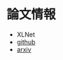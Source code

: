 # 論文情報
* XLNet
* [github](https://github.com/zihangdai/xlnet)
* [arxiv](https://arxiv.org/abs/1906.08237)